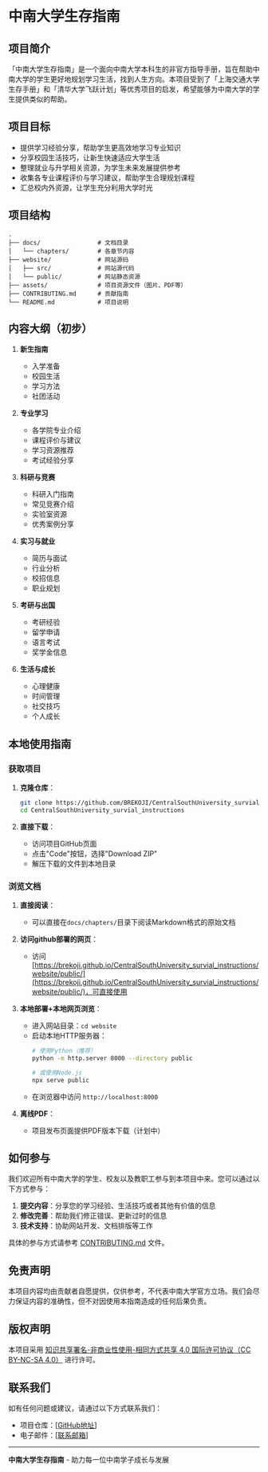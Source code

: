 # 中南大学生存指南

## 项目简介

「中南大学生存指南」是一个面向中南大学本科生的非官方指导手册，旨在帮助中南大学的学生更好地规划学习生活，找到人生方向。本项目受到了「上海交通大学生存手册」和「清华大学飞跃计划」等优秀项目的启发，希望能够为中南大学的学生提供类似的帮助。

## 项目目标

- 提供学习经验分享，帮助学生更高效地学习专业知识
- 分享校园生活技巧，让新生快速适应大学生活
- 整理就业与升学相关资源，为学生未来发展提供参考
- 收集各专业课程评价与学习建议，帮助学生合理规划课程
- 汇总校内外资源，让学生充分利用大学时光

## 项目结构

```
.
├── docs/                # 文档目录
│   └── chapters/        # 各章节内容
├── website/             # 网站源码
│   ├── src/             # 网站源代码
│   └── public/          # 网站静态资源
├── assets/              # 项目资源文件（图片、PDF等）
├── CONTRIBUTING.md      # 贡献指南
└── README.md            # 项目说明
```

## 内容大纲（初步）

1. **新生指南**
   - 入学准备
   - 校园生活
   - 学习方法
   - 社团活动

2. **专业学习**
   - 各学院专业介绍
   - 课程评价与建议
   - 学习资源推荐
   - 考试经验分享

3. **科研与竞赛**
   - 科研入门指南
   - 常见竞赛介绍
   - 实验室资源
   - 优秀案例分享

4. **实习与就业**
   - 简历与面试
   - 行业分析
   - 校招信息
   - 职业规划

5. **考研与出国**
   - 考研经验
   - 留学申请
   - 语言考试
   - 奖学金信息

6. **生活与成长**
   - 心理健康
   - 时间管理
   - 社交技巧
   - 个人成长

## 本地使用指南

### 获取项目

1. **克隆仓库**：
   ```bash
   git clone https://github.com/BREKOJI/CentralSouthUniversity_survial_instructions.git
   cd CentralSouthUniversity_survial_instructions
   ```

2. **直接下载**：
   - 访问项目GitHub页面
   - 点击"Code"按钮，选择"Download ZIP"
   - 解压下载的文件到本地目录

### 浏览文档

1. **直接阅读**：
   - 可以直接在`docs/chapters/`目录下阅读Markdown格式的原始文档
  
2. **访问github部署的网页**：
   - 访问[https://brekoji.github.io/CentralSouthUniversity_survial_instructions/website/public/](https://brekoji.github.io/CentralSouthUniversity_survial_instructions/website/public/)，可直接使用

3. **本地部署+本地网页浏览**：
   - 进入网站目录：`cd website`
   - 启动本地HTTP服务器：
     ```bash
     # 使用Python（推荐）
     python -m http.server 8000 --directory public
     
     # 或使用Node.js
     npx serve public
     ```
   - 在浏览器中访问 `http://localhost:8000`

4. **离线PDF**：
   - 项目发布页面提供PDF版本下载（计划中）

## 如何参与

我们欢迎所有中南大学的学生、校友以及教职工参与到本项目中来。您可以通过以下方式参与：

1. **提交内容**：分享您的学习经验、生活技巧或者其他有价值的信息
2. **修改完善**：帮助我们修正错误、更新过时的信息
3. **技术支持**：协助网站开发、文档排版等工作

具体的参与方式请参考 [CONTRIBUTING.md](./CONTRIBUTING.md) 文件。

## 免责声明

本项目内容均由贡献者自愿提供，仅供参考，不代表中南大学官方立场。我们会尽力保证内容的准确性，但不对因使用本指南造成的任何后果负责。

## 版权声明

本项目采用 [知识共享署名-非商业性使用-相同方式共享 4.0 国际许可协议（CC BY-NC-SA 4.0）](https://creativecommons.org/licenses/by-nc-sa/4.0/deed.zh) 进行许可。

## 联系我们

如有任何问题或建议，请通过以下方式联系我们：

- 项目仓库：[[GitHub地址](https://github.com/BREKOJI/CentralSouthUniversity_survial_instructions)]
- 电子邮件：[[联系邮箱](mailto:934974681@qq.com)]

---

**中南大学生存指南** - 助力每一位中南学子成长与发展
